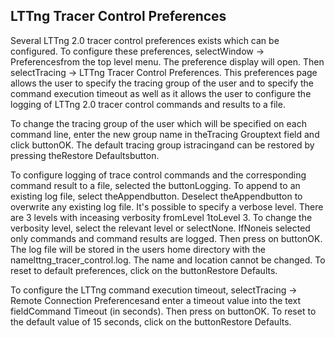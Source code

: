 ## LTTng Tracer Control Preferences

Several LTTng 2.0 tracer control preferences exists which can be configured. To configure these preferences, selectWindow -> Preferencesfrom the top level menu. The preference display will open. Then selectTracing -> LTTng Tracer Control Preferences. This preferences page allows the user to specify the tracing group of the user and to specify the command execution timeout as well as it allows the user to configure the logging of LTTng 2.0 tracer control commands and results to a file.



To change the tracing group of the user which will be specified on each command line, enter the new group name in theTracing Grouptext field and click buttonOK. The default tracing group istracingand can be restored by pressing theRestore Defaultsbutton.



To configure logging of trace control commands and the corresponding command result to a file, selected the buttonLogging. To append to an existing log file, select theAppendbutton. Deselect theAppendbutton to overwrite any existing log file. It's possible to specify a verbose level. There are 3 levels with inceasing verbosity fromLevel 1toLevel 3. To change the verbosity level, select the relevant level or selectNone. IfNoneis selected only commands and command results are logged. Then press on buttonOK. The log file will be stored in the users home directory with the namelttng_tracer_control.log. The name and location cannot be changed. To reset to default preferences, click on the buttonRestore Defaults.



To configure the LTTng command execution timeout, selectTracing -> Remote Connection Preferencesand enter a timeout value into the text fieldCommand Timeout (in seconds). Then press on buttonOK. To reset to the default value of 15 seconds, click on the buttonRestore Defaults.